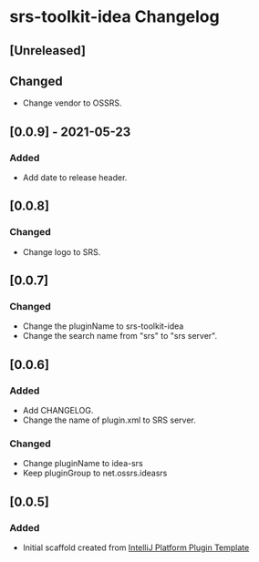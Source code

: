<!-- Keep a Changelog guide -> https://keepachangelog.com -->

# srs-toolkit-idea Changelog

## [Unreleased]
## Changed
- Change vendor to OSSRS.

## [0.0.9] - 2021-05-23
### Added
- Add date to release header.

## [0.0.8]
### Changed
- Change logo to SRS.

## [0.0.7]
### Changed
- Change the pluginName to srs-toolkit-idea
- Change the search name from "srs" to "srs server".

## [0.0.6]
### Added
- Add CHANGELOG.
- Change the name of plugin.xml to SRS server.
### Changed
- Change pluginName to idea-srs
- Keep pluginGroup to net.ossrs.ideasrs

## [0.0.5]
### Added
- Initial scaffold created from [IntelliJ Platform Plugin Template](https://github.com/JetBrains/intellij-platform-plugin-template)
